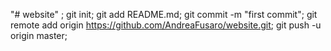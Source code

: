 "# website" ; git init; git add README.md; git commit -m "first commit"; git remote add origin https://github.com/AndreaFusaro/website.git; git push -u origin master;
